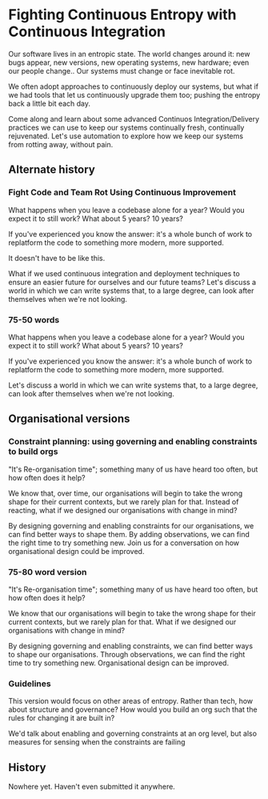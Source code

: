 # Fighting Continuous Entropy with Continuous Integration

Our software lives in an entropic state. The world changes around it: new bugs appear, new versions, new operating systems, new hardware; even our people change.. Our systems must change or face inevitable rot.

We often adopt approaches to continuously deploy our systems, but what if we had tools that let us continuously upgrade them too; pushing the entropy back a little bit each day.

Come along and learn about some advanced Continuos Integration/Delivery practices we can use to keep our systems continually fresh, continually rejuvenated. Let's use automation to explore how we keep our systems from rotting away, without pain.

## Alternate history

### Fight Code and Team Rot Using Continuous Improvement

What happens when you leave a codebase alone for a year? Would you expect it to still work? What about 5 years? 10 years?

If you've experienced you know the answer: it's a whole bunch of work to replatform the code to something more modern, more supported.

It doesn't have to be like this.

What if we used continuous integration and deployment techniques to ensure an easier future for ourselves and our future teams? Let's discuss a world in which we can write systems that, to a large degree, can look after themselves when we're not looking.

### 75-50 words

What happens when you leave a codebase alone for a year? Would you expect it to still work? What about 5 years? 10 years?

If you've experienced you know the answer: it's a whole bunch of work to replatform the code to something more modern, more supported.

Let's discuss a world in which we can write systems that, to a large degree, can look after themselves when we're not looking.

## Organisational versions

### Constraint planning: using governing and enabling constraints to build orgs

"It's Re-organisation time"; something many of us have heard too often, but how often does it help?

We know that, over time, our organisations will begin to take the wrong shape for their current contexts, but we rarely plan for that. Instead of reacting, what if we designed our organisations with change in mind?

By designing governing and enabling constraints for our organisations, we can find better ways to shape them. By adding observations, we can find the right time to try something new. Join us for a conversation on how organisational design could be improved.

### 75-80 word version

"It's Re-organisation time"; something many of us have heard too often, but how often does it help?

We know that our organisations will begin to take the wrong shape for their current contexts, but we rarely plan for that. What if we designed our organisations with change in mind?

By designing governing and enabling constraints, we can find better ways to shape our organisations. Through observations, we can find the right time to try something new. Organisational design can be improved.


### Guidelines

This version would focus on other areas of entropy. Rather than tech, how about structure and governance? How would you build an org such that the rules for changing it are built in?

We'd talk about enabling and governing constraints at an org level, but also measures for sensing when the constraints are failing

## History

Nowhere yet. Haven't even submitted it anywhere.
